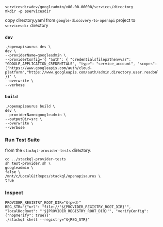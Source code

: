 ```
servicesdir=dev/googleadmin/v00.00.00000/services/directory
mkdir -p $servicesdir
```

copy directory.yaml from `google-discovery-to-openapi` project to `servicesdir` directory

### `dev`

```
./openapisaurus dev \
dev \
--providerName=googleadmin \
--providerConfig='{ "auth": { "credentialsfilepathenvvar": "GOOGLE_APPLICATION_CREDENTIALS", "type": "service_account", "scopes": ["https://www.googleapis.com/auth/cloud-platform","https://www.googleapis.com/auth/admin.directory.user.readonly"] }}' \
--overwrite \
--verbose
```

### `build`

```
./openapisaurus build \
dev \
--providerName=googleadmin \
--outputDir=src \
--overwrite \
--verbose
```

### Run Test Suite

from the `stackql-provider-tests` directory:

```
cd ../stackql-provider-tests
sh test-provider.sh \
googleadmin \
false \
/mnt/c/LocalGitRepos/stackql/openapisaurus \
true
```

### Inspect

```
PROVIDER_REGISTRY_ROOT_DIR="$(pwd)"
REG_STR='{"url": "file://'${PROVIDER_REGISTRY_ROOT_DIR}'", "localDocRoot": "'${PROVIDER_REGISTRY_ROOT_DIR}'", "verifyConfig": {"nopVerify": true}}'
./stackql shell --registry="${REG_STR}"
```